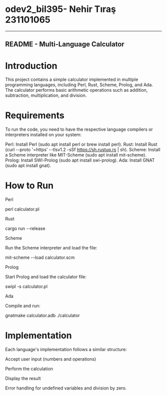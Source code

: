 # odev2_bil395- Nehir Tıraş 231101065

***
## README - Multi-Language Calculator

# Introduction

This project contains a simple calculator implemented in multiple programming languages, including Perl, Rust, Scheme, Prolog, and Ada. The calculator performs basic arithmetic operations such as addition, subtraction, multiplication, and division.

# Requirements

To run the code, you need to have the respective language compilers or interpreters installed on your system:

Perl: Install Perl (sudo apt install perl or brew install perl). 
Rust: Install Rust (curl --proto '=https' --tlsv1.2 -sSf https://sh.rustup.rs | sh).
Scheme: Install a Scheme interpreter like MIT-Scheme (sudo apt install mit-scheme).
Prolog: Install SWI-Prolog (sudo apt install swi-prolog). 
Ada: Install GNAT (sudo apt install gnat). 

# How to Run

Perl

perl calculator.pl

Rust

cargo run --release

Scheme

Run the Scheme interpreter and load the file:

mit-scheme --load calculator.scm

Prolog

Start Prolog and load the calculator file:

swipl -s calculator.pl

Ada

Compile and run:

gnatmake calculator.adb
./calculator

# Implementation

Each language's implementation follows a similar structure:

Accept user input (numbers and operations)

Perform the calculation

Display the result

Error handling for undefined variables and division by zero.
